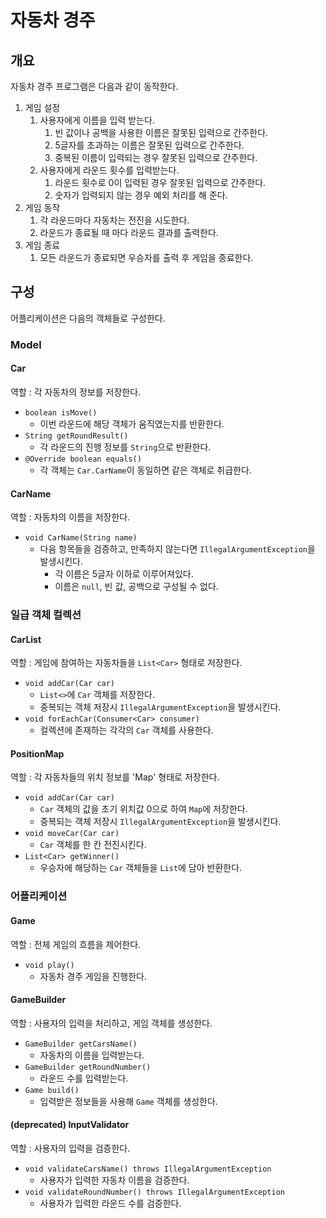 # 자동차 경주

## 개요

자동차 경주 프로그램은 다음과 같이 동작한다.

1. 게임 설정
    1. 사용자에게 이름을 입력 받는다.
        1. 빈 값이나 공백을 사용한 이름은 잘못된 입력으로 간주한다.
        2. 5글자를 초과하는 이름은 잘못된 입력으로 간주한다.
        3. 중복된 이름이 입력되는 경우 잘못된 입력으로 간주한다.
    2. 사용자에게 라운드 횟수를 입력받는다.
        1. 라운드 횟수로 0이 입력된 경우 잘못된 입력으로 간주한다.
        2. 숫자가 입력되지 않는 경우 예외 처리를 해 준다.
2. 게임 동작
    1. 각 라운드마다 자동차는 전진을 시도한다.
    2. 라운드가 종료될 때 마다 라운드 결과를 출력한다.
3. 게임 종료
    1. 모든 라운드가 종료되면 우승자를 출력 후 게임을 종료한다.

## 구성

어플리케이션은 다음의 객체들로 구성한다.

### Model

#### Car

역할 : 각 자동차의 정보를 저장한다.<br>

- `boolean isMove()`
    - 이번 라운드에 해당 객체가 움직였는지를 반환한다.
- `String getRoundResult()`
    - 각 라운드의 진행 정보를 `String`으로 반환한다.
- `@Override boolean equals()`
    - 각 객체는 `Car.CarName`이 동일하면 같은 객체로 취급한다.

#### CarName

역할 : 자동차의 이름을 저장한다.

- `void CarName(String name)`
    - 다음 항목들을 검증하고, 만족하지 않는다면 `IllegalArgumentException`을 발생시킨다.
      - 각 이름은 5글자 이하로 이루어져있다.
      - 이름은 `null`, 빈 값, 공백으로 구성될 수 없다.

### 일급 객체 컬렉션

#### CarList

역할 : 게임에 참여하는 자동차들을 `List<Car>` 형태로 저장한다. <br>

- `void addCar(Car car)`
    - `List<>`에 `Car` 객체를 저장한다.
    - 중복되는 객체 저장시 `IllegalArgumentException`을 발생시킨다.
- `void forEachCar(Consumer<Car> consumer)`
    - 컬렉션에 존재하는 각각의 `Car` 객체를 사용한다.

#### PositionMap

역할 : 각 자동차들의 위치 정보를 'Map<Car>' 형태로 저장한다. <br>

- `void addCar(Car car)`
    - `Car` 객체의 값을 초기 위치값 0으로 하여 `Map`에 저장한다.
    - 중복되는 객체 저장시 `IllegalArgumentException`을 발생시킨다.
- `void moveCar(Car car)`
    - `Car` 객체를 한 칸 전진시킨다.
- `List<Car> getWinner()`
    - 우승자에 해당하는 `Car` 객체들을 `List`에 담아 반환한다.

### 어플리케이션

#### Game

역할 : 전체 게임의 흐름을 제어한다.<br>

- `void play()`
    - 자동차 경주 게임을 진행한다.

#### GameBuilder

역할 : 사용자의 입력을 처리하고, 게임 객체를 생성한다.

- `GameBuilder getCarsName()`
    - 자동차의 이름을 입력받는다.
- `GameBuilder getRoundNumber()`
    - 라운드 수를 입력받는다.
- `Game build()`
    - 입력받은 정보들을 사용해 `Game` 객체를 생성한다.

#### (deprecated) InputValidator

역할 : 사용자의 입력을 검증한다.

- `void validateCarsName() throws IllegalArgumentException`
    - 사용자가 입력한 자동차 이름을 검증한다.
- `void validateRoundNumber() throws IllegalArgumentException`
    - 사용자가 입력한 라운드 수를 검증한다.
